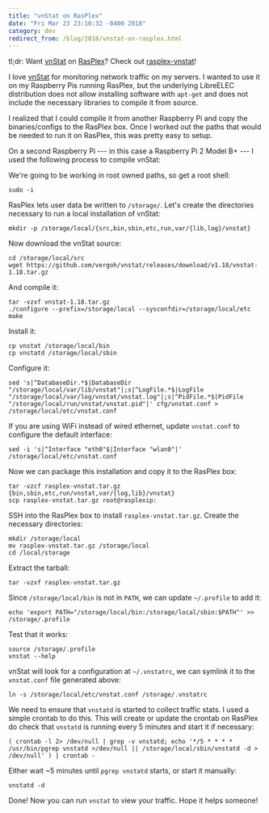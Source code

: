 ```yaml
---
title: "vnStat on RasPlex"
date: "Fri Mar 23 23:10:32 -0400 2018"
category: dev
redirect_from: /blog/2018/vnstat-on-rasplex.html
---
```


tl;dr: Want [vnStat][] on [RasPlex][]? Check out [rasplex-vnstat][]!

I love [vnStat][] for monitoring network traffic on my servers. I wanted to
use it on my Raspberry Pis running RasPlex, but the underlying LibreELEC
distribution does not allow installing software with `apt-get` and does not
include the necessary libraries to compile it from source.

I realized that I could compile it from another Raspberry Pi and copy the
binaries/configs to the RasPlex box. Once I worked out the paths that would be
needed to run it on RasPlex, this was pretty easy to setup.

On a second Raspberry Pi --- in this case a Raspberry Pi 2 Model B+ --- I used
the following process to compile vnStat:

We're going to be working in root owned paths, so get a root shell:

```
sudo -i
```

RasPlex lets user data be written to `/storage/`. Let's create the directories
necessary to run a local installation of vnStat:

```
mkdir -p /storage/local/{src,bin,sbin,etc,run,var/{lib,log}/vnstat}
```

Now download the vnStat source:

```
cd /storage/local/src
wget https://github.com/vergoh/vnstat/releases/download/v1.18/vnstat-1.18.tar.gz
```

And compile it:

```
tar -vzxf vnstat-1.18.tar.gz
./configure --prefix=/storage/local --sysconfdir=/storage/local/etc
make
```

Install it:

```
cp vnstat /storage/local/bin
cp vnstatd /storage/local/sbin
```

Configure it:

```
sed 's|^DatabaseDir.*$|DatabaseDir "/storage/local/var/lib/vnstat"|;s|^LogFile.*$|LogFile "/storage/local/var/log/vnstat/vnstat.log"|;s|^PidFile.*$|PidFile "/storage/local/run/vnstat/vnstat.pid"|' cfg/vnstat.conf > /storage/local/etc/vnstat.conf
```

If you are using WiFi instead of wired ethernet, update `vnstat.conf` to
configure the default interface:

```
sed -i 's|^Interface "eth0"$|Interface "wlan0"|' /storage/local/etc/vnstat.conf
```

Now we can package this installation and copy it to the RasPlex box:

```
tar -vzcf rasplex-vnstat.tar.gz {bin,sbin,etc,run/vnstat,var/{log,lib}/vnstat}
scp rasplex-vnstat.tar.gz root@rasplexip:
```

SSH into the RasPlex box to install `rasplex-vnstat.tar.gz`. Create the necessary directories:

```
mkdir /storage/local
mv rasplex-vnstat.tar.gz /storage/local
cd /local/storage
```

Extract the tarball:

```
tar -vzxf rasplex-vnstat.tar.gz
```

Since `/storage/local/bin` is not in `PATH`, we can update `~/.profile` to add
it:

```
echo 'export PATH="/storage/local/bin:/storage/local/sbin:$PATH"' >> /storage/.profile
```

Test that it works:

```
source /storage/.profile
vnstat --help
```

vnStat will look for a configuration at `~/.vnstatrc`, we can symlink it to
the `vnstat.conf` file generated above:

```
ln -s /storage/local/etc/vnstat.conf /storage/.vnstatrc
```

We need to ensure that `vnstatd` is started to collect traffic stats. I used a
simple crontab to do this. This will create or update the crontab on RasPlex
do check that `vnstatd` is running every 5 minutes and start it if necessary:

```
( crontab -l 2> /dev/null | grep -v vnstatd; echo '*/5 * * * * /usr/bin/pgrep vnstatd >/dev/null || /storage/local/sbin/vnstatd -d > /dev/null' ) | crontab -
```

Either wait ~5 minutes until `pgrep vnstatd` starts, or start it manually:

```
vnstatd -d
```

Done! Now you can run `vnstat` to view your traffic. Hope it helps someone!

[rasplex-vnstat]: https://github.com/itspriddle/rasplex-vnstat
[vnStat]: http://humdi.net/vnstat/
[RasPlex]: http://www.rasplex.com/
